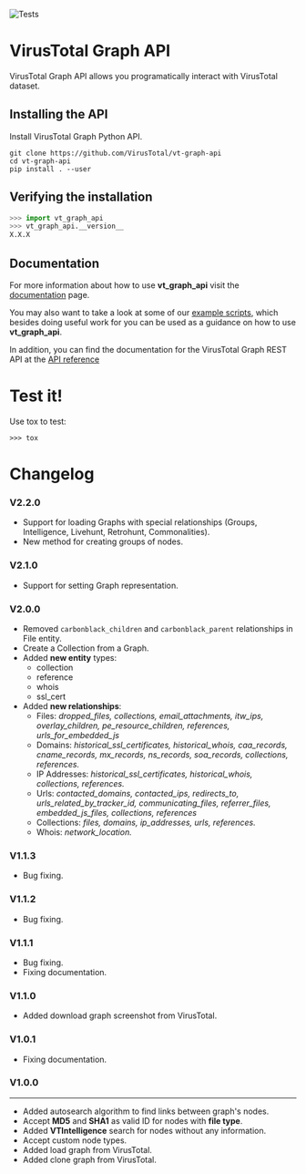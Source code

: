 ![Tests](https://github.com/VirusTotal/vt-graph-api/actions/workflows/tests.yaml/badge.svg)

# VirusTotal Graph API

VirusTotal Graph API allows you programatically interact with VirusTotal dataset.

## Installing the API
Install VirusTotal Graph Python API.
```
git clone https://github.com/VirusTotal/vt-graph-api
cd vt-graph-api
pip install . --user
```

## Verifying the installation

```python
>>> import vt_graph_api
>>> vt_graph_api.__version__
X.X.X
```

## Documentation

For more information about how to use **vt_graph_api** visit the [documentation](https://virustotal.github.io/vt-graph-api/) page.

You may also want to take a look at some of our [example scripts](https://github.com/VirusTotal/vt-graph-api/tree/master/examples),
which besides doing useful work for you can be used as a guidance on how to use **vt_graph_api**.

In addition, you can find the documentation for the VirusTotal Graph REST API at the [API reference](https://developers.virustotal.com/v3.0/reference#graphs)

# Test it!

Use tox to test:

```
>>> tox
```

# Changelog

### V2.2.0
- Support for loading Graphs with special relationships (Groups, Intelligence, Livehunt, Retrohunt, Commonalities).
- New method for creating groups of nodes.

### V2.1.0
- Support for setting Graph representation.

### V2.0.0
- Removed `carbonblack_children` and `carbonblack_parent` relationships in File entity.
- Create a Collection from a Graph.
- Added **new entity** types:
  - collection
  - reference
  - whois
  - ssl_cert
- Added **new relationships**:
  - Files: *dropped_files, collections, email_attachments, itw_ips, overlay_children, pe_resource_children, references, urls_for_embedded_js*
  - Domains: *historical_ssl_certificates,
    historical_whois,
    caa_records,
    cname_records,
    mx_records,
    ns_records,
    soa_records,
    collections,
    references.*
  - IP Addresses: *historical_ssl_certificates,
    historical_whois,
    collections,
    references.*
  - Urls: *contacted_domains,
    contacted_ips,
    redirects_to,
    urls_related_by_tracker_id,
    communicating_files,
    referrer_files,
    embedded_js_files,
    collections,
    references*
  - Collections: *files,
    domains,
    ip_addresses,
    urls,
    references.*
  - Whois: *network_location.*

### V1.1.3
- Bug fixing.

### V1.1.2
- Bug fixing.

### V1.1.1
- Bug fixing.
- Fixing documentation.

### V1.1.0
- Added download graph screenshot from VirusTotal.

### V1.0.1
- Fixing documentation.

### V1.0.0
---
- Added autosearch algorithm to find links between graph's nodes.
- Accept **MD5** and **SHA1** as valid ID for nodes with **file type**.
- Added **VTIntelligence** search for nodes without any information.
- Accept custom node types.
- Added load graph from VirusTotal.
- Added clone graph from VirusTotal.
